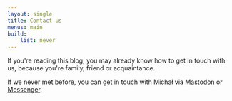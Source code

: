 ```yaml
---
layout: single
title: Contact us
menus: main
build:
    list: never
---
```


If you're reading this blog, you may already know how to get in touch with us, because you're family, friend or acquaintance.

If we never met before, you can get in touch with Michał via [Mastodon][mastodon-mpaluchowski] or [Messenger][messenger-michalpaluchowski].

[messenger-michalpaluchowski]: https://www.messenger.com/t/michalpaluchowski
[mastodon-mpaluchowski]: https://mastodon.online/@mpaluchowski
